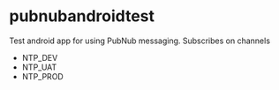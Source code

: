 # pubnubandroidtest
Test android app for using PubNub messaging. 
Subscribes on channels
*  NTP_DEV
*  NTP_UAT
*  NTP_PROD
